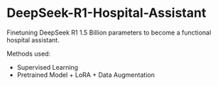 # DeepSeek-R1-Hospital-Assistant
Finetuning DeepSeek R1 1.5 Billion parameters to become a functional hospital assistant.

Methods used:
- Supervised Learning
- Pretrained Model + LoRA + Data Augmentation
